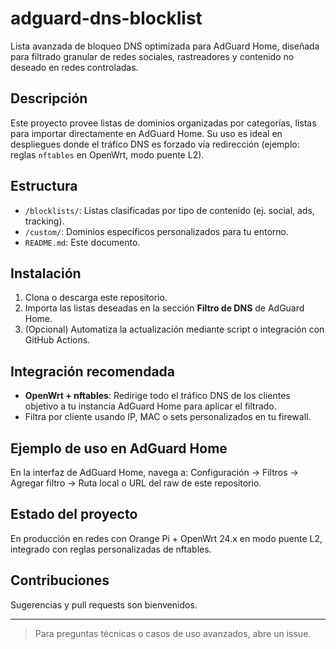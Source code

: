 # adguard-dns-blocklist

Lista avanzada de bloqueo DNS optimizada para AdGuard Home, diseñada para filtrado granular de redes sociales, rastreadores y contenido no deseado en redes controladas.

## Descripción

Este proyecto provee listas de dominios organizadas por categorías, listas para importar directamente en AdGuard Home. Su uso es ideal en despliegues donde el tráfico DNS es forzado vía redirección (ejemplo: reglas `nftables` en OpenWrt, modo puente L2).

## Estructura

- `/blocklists/`: Listas clasificadas por tipo de contenido (ej. social, ads, tracking).
- `/custom/`: Dominios específicos personalizados para tu entorno.
- `README.md`: Este documento.

## Instalación

1. Clona o descarga este repositorio.
2. Importa las listas deseadas en la sección **Filtro de DNS** de AdGuard Home.
3. (Opcional) Automatiza la actualización mediante script o integración con GitHub Actions.

## Integración recomendada

- **OpenWrt + nftables**: Redirige todo el tráfico DNS de los clientes objetivo a tu instancia AdGuard Home para aplicar el filtrado.
- Filtra por cliente usando IP, MAC o sets personalizados en tu firewall.

## Ejemplo de uso en AdGuard Home

En la interfaz de AdGuard Home, navega a:
Configuración → Filtros → Agregar filtro → Ruta local o URL del raw de este repositorio.


## Estado del proyecto

En producción en redes con Orange Pi + OpenWrt 24.x en modo puente L2, integrado con reglas personalizadas de nftables.

## Contribuciones

Sugerencias y pull requests son bienvenidos.

---

> Para preguntas técnicas o casos de uso avanzados, abre un issue.
